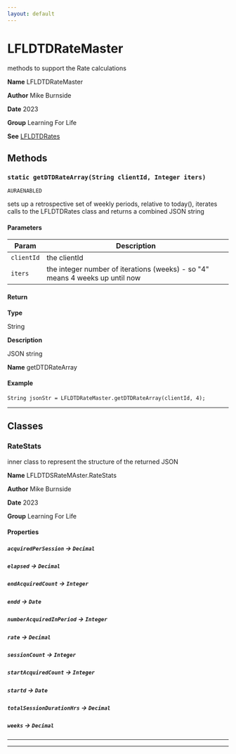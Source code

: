 ```yaml
---
layout: default
---
```

# LFLDTDRateMaster

methods to support the Rate calculations


**Name** LFLDTDRateMaster


**Author** Mike Burnside


**Date** 2023


**Group** Learning For Life


**See** [LFLDTDRates](./LFLDTDRates.md)

## Methods
### `static getDTDRateArray(String clientId, Integer iters)`

`AURAENABLED`

sets up a retrospective set of weekly periods, relative to today(), iterates calls to the LFLDTDRates class and returns a combined JSON string

#### Parameters

|Param|Description|
|---|---|
|`clientId`|the clientId|
|`iters`|the integer number of iterations (weeks) - so "4" means 4 weeks up until now|

#### Return

**Type**

String

**Description**

JSON string


**Name** getDTDRateArray

#### Example
```apex
String jsonStr = LFLDTDRateMaster.getDTDRateArray(clientId, 4);
```


---
## Classes
### RateStats

inner class to represent the structure of the returned JSON


**Name** LFLDTDSRateMAster.RateStats


**Author** Mike Burnside


**Date** 2023


**Group** Learning For Life

#### Properties

##### `acquiredPerSession` → `Decimal`


##### `elapsed` → `Decimal`


##### `endAcquiredCount` → `Integer`


##### `endd` → `Date`


##### `numberAcquiredInPeriod` → `Integer`


##### `rate` → `Decimal`


##### `sessionCount` → `Integer`


##### `startAcquiredCount` → `Integer`


##### `startd` → `Date`


##### `totalSessionDurationHrs` → `Decimal`


##### `weeks` → `Decimal`


---

---
